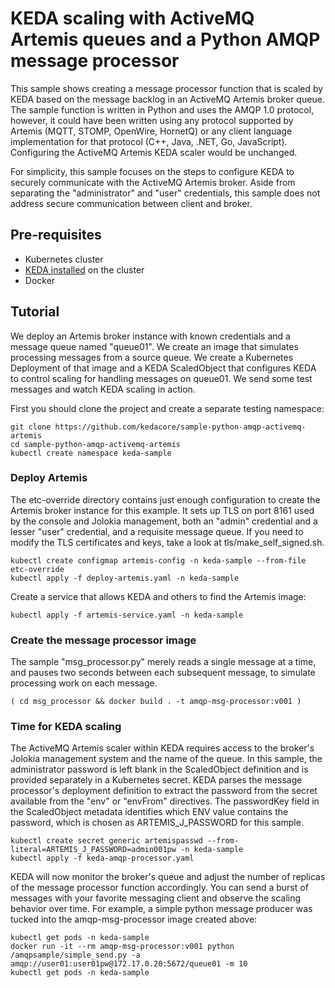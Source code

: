 # KEDA scaling with ActiveMQ Artemis queues and a Python AMQP message processor

This sample shows creating a message processor function that is scaled by KEDA based on the message backlog in an ActiveMQ Artemis broker queue.  The sample function is written in Python and uses the AMQP 1.0 protocol, however, it could have been written using any protocol supported by Artemis (MQTT, STOMP, OpenWire, HornetQ) or any client language implementation for that protocol (C++, Java, .NET, Go, JavaScript).  Configuring the ActiveMQ Artemis KEDA scaler would be unchanged.

For simplicity, this sample focuses on the steps to configure KEDA to securely communicate with the ActiveMQ Artemis broker.  Aside from separating the "administrator" and "user" credentials, this sample does not address secure communication between client and broker.

## Pre-requisites

* Kubernetes cluster
* [KEDA installed](https://github.com/kedacore/keda#setup) on the cluster
* Docker

## Tutorial

We deploy an Artemis broker instance with known credentials and a message queue named "queue01".  We create an image that simulates processing messages from a source queue.  We create a Kubernetes Deployment of that image and a KEDA ScaledObject that configures KEDA to control scaling for handling messages on queue01.  We send some test messages and watch KEDA scaling in action.


First you should clone the project and create a separate testing namespace:

```cli
git clone https://github.com/kedacore/sample-python-amqp-activemq-artemis
cd sample-python-amqp-activemq-artemis
kubectl create namespace keda-sample

```

### Deploy Artemis

The etc-override directory contains just enough configuration to create the Artemis broker instance for this example.  It sets up TLS on port 8161 used by the console and Jolokia management, both an "admin" credential and a lesser "user" credential, and a requisite message queue.  If you need to modify the TLS certificates and keys, take a look at tls/make_self_signed.sh.

```cli
kubectl create configmap artemis-config -n keda-sample --from-file etc-override
kubectl apply -f deploy-artemis.yaml -n keda-sample

```

Create a service that allows KEDA and others to find the Artemis image:

```cli
kubectl apply -f artemis-service.yaml -n keda-sample

```

### Create the message processor image

The sample "msg_processor.py" merely reads a single message at a time, and pauses two seconds between each subsequent message, to simulate processing work on each message.

```cli
( cd msg_processor && docker build . -t amqp-msg-processor:v001 )
```

### Time for KEDA scaling

The ActiveMQ Artemis scaler within KEDA requires access to the broker's Jolokia management system and the name of the queue.  In this sample, the administrator password is left blank in the ScaledObject definition and is provided separately in a Kubernetes secret.  KEDA parses the message processor's deployment definition to extract the password from the secret available from the "env" or "envFrom" directives.  The passwordKey field in the ScaledObject metadata identifies which ENV value contains the password, which is chosen as ARTEMIS_J_PASSWORD for this sample.

```cli
kubectl create secret generic artemispasswd --from-literal=ARTEMIS_J_PASSWORD=admin001pw -n keda-sample
kubectl apply -f keda-amqp-processor.yaml
```

KEDA will now monitor the broker's queue and adjust the number of replicas of the message processor function accordingly.  You can send a burst of messages with your favorite messaging client and observe the scaling behavior over time.  For example, a simple python message producer was tucked into the amqp-msg-processor image created above:

```cli
kubectl get pods -n keda-sample
docker run -it --rm amqp-msg-processor:v001 python /amqpsample/simple_send.py -a amqp://user01:user01pw@172.17.0.20:5672/queue01 -m 10
kubectl get pods -n keda-sample
```

